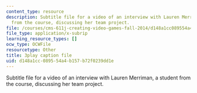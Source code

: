 ```yaml
---
content_type: resource
description: Subtitle file for a video of an interview with Lauren Merriman, a student
  from the course, discussing her team project.
file: /courses/cms-611j-creating-video-games-fall-2014/d148a1cc089554a4b157b72f0239dd1e_Od21y3eAwUo.vtt
file_type: application/x-subrip
learning_resource_types: []
ocw_type: OCWFile
resourcetype: Other
title: 3play caption file
uid: d148a1cc-0895-54a4-b157-b72f0239dd1e
---
```

Subtitle file for a video of an interview with Lauren Merriman, a student from the course, discussing her team project.

